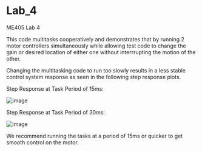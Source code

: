 # Lab_4
ME405 Lab 4

This code multitasks cooperatively and demonstrates that by running 2 motor controllers simultaneously while allowing test code to change the gain or desired location of either one without interrrupting the motion of the other.

Changing the multitasking code to run too slowly results in a less stable control system response as seen in the following step response plots.

Step Response at Task Period of 15ms:

![image](https://github.com/JoshuaTuttobene/Lab_4/assets/107731390/5bb1512b-c407-4655-a2f8-f65ae5a8ff06)


Step Response at Task Period of 30ms:

![image](https://github.com/JoshuaTuttobene/Lab_4/assets/107731390/0ce7e5d3-d926-4173-ba23-ee0732c97f7e)

We recommend running the tasks at a period of 15ms or quicker to get smooth control on the motor.
